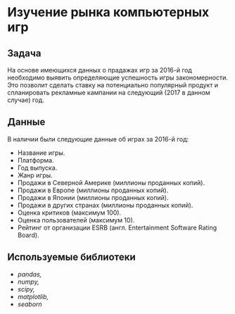 # Изучение рынка компьютерных игр


## Задача

На основе имеющихся данных о прадажах игр за 2016-й год необходимо выявить определяющие успешность игры закономерности. Это позволит сделать ставку на потенциально популярный продукт и спланировать рекламные кампании на следующий (2017 в данном случае) год.

## Данные

В наличии были следующие данные об играх за 2016-й год:
- Название игры.
- Платформа.
- Год выпуска.
- Жанр игры. 
- Продажи в Северной Америке (миллионы проданных копий).
- Продажи в Европе (миллионы проданных копий).
- Продажи в Японии (миллионы проданных копий).
- Продажи в других странах (миллионы проданных копий).
- Оценка критиков (максимум 100).
- Оценка пользователей (максимум 10).
- Рейтинг от организации ESRB (англ. Entertainment Software Rating Board). 

## Используемые библиотеки

- *pandas,*
- *numpy,*
- *scipy,*
- *matplotlib,*
- *seaborn*
